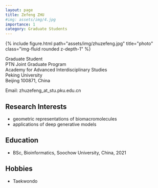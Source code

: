 ```yaml
---
layout: page
title: Zefeng ZHU
#img: assets/img/4.jpg
importance: 1
category: Graduate Students
---
```


<div class="row">
    <div class="col-sm-4 mt-3 mt-md-0">
        {% include figure.html path="assets/img/zhuzefeng.jpg" title="photo" class="img-fluid rounded z-depth-1" %}
    </div>
</div>

Graduate Student  
PTN Joint Graduate Program  
Academy for Advanced Interdisciplinary Studies  
Peking University  
Beijing 100871, China

Email: zhuzefeng_at_stu.pku.edu.cn

## Research Interests

- geometric representations of biomacromolecules
- applications of deep generative models

## Education

- BSc, Bioinformatics, Soochow University, China, 2021

## Hobbies

- Taekwondo
